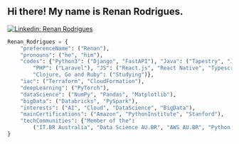 <h2>Hi there! My name is Renan Rodrigues.</h2>

[![Linkedin: Renan Rodrigues](https://img.shields.io/badge/-RenanRodrigues-darkblue?style=flat-square&logo=Linkedin&logoColor=white&link=https://www.linkedin.com/in/renanrcrr/)](https://www.linkedin.com/in/renanrcrr/)

```python
Renan_Rodrigues = {
    "preferenceName": ("Renan"),
    "pronouns": ("he", "him"),
    "codes": {"Python3": ("Django", "FastAPI"), "Java": ("Tapestry", "JSF", "Spring Framework"), 
        "PHP": ("Laravel"), "JS": ("React.js", "React Native", "Typescript", "Next.js", "Express.js"),
        "Clojure, Go and Ruby": ("Studying")},
    "iac": ("Terraform", "CloudFormation"),
    "deepLearning": ("PyTorch"),
    "dataScience": ("NumPy", "Pandas", "Matplotlib"),
    "bigData": ("Databricks", "PySpark"),
    "interests": ("AI", "Cloud", "DataScience", "BigData"),
    "mainCertifications": ("Amazon", "PythonInstitute", "Stanford"),
    "techCommunities": {"Member of the": 
        ("IT.BR Australia", "Data Science AU.BR", "AWS AU.BR", "Python - IT.BR Australia", "IT.BR Java", "IT.BR Data")} 
}
```

<br/>


